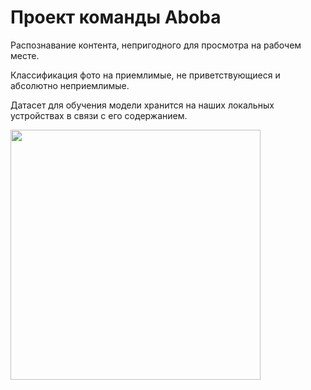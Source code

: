 # Проект команды Aboba
Распознавание контента, непригодного для просмотра на рабочем месте.

Классификация фото на приемлимые, не приветствующиеся и абсолютно неприемлимые.

Датасет для обучения модели хранится на наших локальных устройствах в связи с его содержанием.

<img src="https://user-images.githubusercontent.com/113666100/233092930-6b5b7850-8aa5-44b5-b0a7-ac56757f377c.jpg" width="400" height="400">
